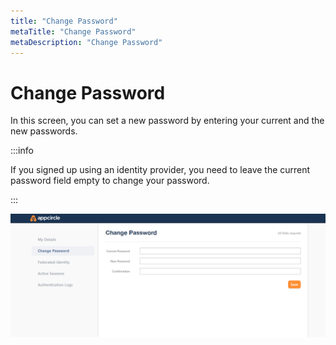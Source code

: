 ```yaml
---
title: "Change Password"
metaTitle: "Change Password"
metaDescription: "Change Password"
---
```

# Change Password

In this screen, you can set a new password by entering your current and the new passwords.

:::info


If you signed up using an identity provider, you need to leave the current password field empty to change your password.

:::

![](<../../assets/image (19).png>)
